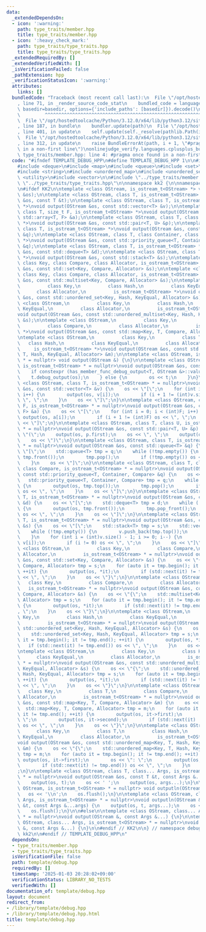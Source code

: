 ```yaml
---
data:
  _extendedDependsOn:
  - icon: ':warning:'
    path: type_traits/member.hpp
    title: type_traits/member.hpp
  - icon: ':heavy_check_mark:'
    path: type_traits/type_traits.hpp
    title: type_traits/type_traits.hpp
  _extendedRequiredBy: []
  _extendedVerifiedWith: []
  _isVerificationFailed: false
  _pathExtension: hpp
  _verificationStatusIcon: ':warning:'
  attributes:
    links: []
  bundledCode: "Traceback (most recent call last):\n  File \"/opt/hostedtoolcache/Python/3.12.0/x64/lib/python3.12/site-packages/onlinejudge_verify/documentation/build.py\"\
    , line 71, in _render_source_code_stat\n    bundled_code = language.bundle(stat.path,\
    \ basedir=basedir, options={'include_paths': [basedir]}).decode()\n          \
    \         ^^^^^^^^^^^^^^^^^^^^^^^^^^^^^^^^^^^^^^^^^^^^^^^^^^^^^^^^^^^^^^^^^^^^^^^^^^^^^^^^^\n\
    \  File \"/opt/hostedtoolcache/Python/3.12.0/x64/lib/python3.12/site-packages/onlinejudge_verify/languages/cplusplus.py\"\
    , line 187, in bundle\n    bundler.update(path)\n  File \"/opt/hostedtoolcache/Python/3.12.0/x64/lib/python3.12/site-packages/onlinejudge_verify/languages/cplusplus_bundle.py\"\
    , line 401, in update\n    self.update(self._resolve(pathlib.Path(included), included_from=path))\n\
    \  File \"/opt/hostedtoolcache/Python/3.12.0/x64/lib/python3.12/site-packages/onlinejudge_verify/languages/cplusplus_bundle.py\"\
    , line 312, in update\n    raise BundleErrorAt(path, i + 1, \"#pragma once found\
    \ in a non-first line\")\nonlinejudge_verify.languages.cplusplus_bundle.BundleErrorAt:\
    \ type_traits/member.hpp: line 4: #pragma once found in a non-first line\n"
  code: "#ifndef TEMPLATE_DEBUG_HPP\n#define TEMPLATE_DEBUG_HPP 1\n\n#include <array>\n\
    #include <deque>\n#include <map>\n#include <queue>\n#include <set>\n#include <stack>\n\
    #include <string>\n#include <unordered_map>\n#include <unordered_set>\n#include\
    \ <utility>\n#include <vector>\n\n#include \"../type_traits/member.hpp\"\n#include\
    \ \"../type_traits/type_traits.hpp\"\n\nnamespace kk2 {\n\nnamespace debug {\n\
    \n#ifdef KK2\n\ntemplate <class OStream, is_ostream_t<OStream> *> void output(OStream\
    \ &os);\n\ntemplate <class OStream, class T, is_ostream_t<OStream> *> void output(OStream\
    \ &os, const T &t);\n\ntemplate <class OStream, class T, is_ostream_t<OStream>\
    \ *>\nvoid output(OStream &os, const std::vector<T> &v);\n\ntemplate <class OStream,\
    \ class T, size_t F, is_ostream_t<OStream> *>\nvoid output(OStream &os, const\
    \ std::array<T, F> &a);\n\ntemplate <class OStream, class T, class U, is_ostream_t<OStream>\
    \ *>\nvoid output(OStream &os, const std::pair<T, U> &p);\n\ntemplate <class OStream,\
    \ class T, is_ostream_t<OStream> *>\nvoid output(OStream &os, const std::queue<T>\
    \ &q);\n\ntemplate <class OStream, class T, class Container, class Compare, is_ostream_t<OStream>\
    \ *>\nvoid output(OStream &os, const std::priority_queue<T, Container, Compare>\
    \ &q);\n\ntemplate <class OStream, class T, is_ostream_t<OStream> *>\nvoid output(OStream\
    \ &os, const std::deque<T> &d);\n\ntemplate <class OStream, class T, is_ostream_t<OStream>\
    \ *>\nvoid output(OStream &os, const std::stack<T> &s);\n\ntemplate <class OStream,\
    \ class Key, class Compare, class Allocator, is_ostream_t<OStream> *>\nvoid output(OStream\
    \ &os, const std::set<Key, Compare, Allocator> &s);\n\ntemplate <class OStream,\
    \ class Key, class Compare, class Allocator, is_ostream_t<OStream> *>\nvoid output(OStream\
    \ &os, const std::multiset<Key, Compare, Allocator> &s);\n\ntemplate <class OStream,\n\
    \          class Key,\n          class Hash,\n          class KeyEqual,\n    \
    \      class Allocator,\n          is_ostream_t<OStream> *>\nvoid output(OStream\
    \ &os, const std::unordered_set<Key, Hash, KeyEqual, Allocator> &s);\n\ntemplate\
    \ <class OStream,\n          class Key,\n          class Hash,\n          class\
    \ KeyEqual,\n          class Allocator,\n          is_ostream_t<OStream> *>\n\
    void output(OStream &os, const std::unordered_multiset<Key, Hash, KeyEqual, Allocator>\
    \ &s);\n\ntemplate <class OStream,\n          class Key,\n          class T,\n\
    \          class Compare,\n          class Allocator,\n          is_ostream_t<OStream>\
    \ *>\nvoid output(OStream &os, const std::map<Key, T, Compare, Allocator> &m);\n\
    \ntemplate <class OStream,\n          class Key,\n          class T,\n       \
    \   class Hash,\n          class KeyEqual,\n          class Allocator,\n     \
    \     is_ostream_t<OStream> *>\nvoid output(OStream &os, const std::unordered_map<Key,\
    \ T, Hash, KeyEqual, Allocator> &m);\n\ntemplate <class OStream, is_ostream_t<OStream>\
    \ * = nullptr> void output(OStream &) {\n}\n\ntemplate <class OStream, class T,\
    \ is_ostream_t<OStream> * = nullptr>\nvoid output(OStream &os, const T &t) {\n\
    \    if constexpr (has_member_func_debug_output<T, OStream &>::value) {\n    \
    \    t.debug_output(os);\n    } else {\n        os << t;\n    }\n}\n\ntemplate\
    \ <class OStream, class T, is_ostream_t<OStream> * = nullptr>\nvoid output(OStream\
    \ &os, const std::vector<T> &v) {\n    os << \"[\";\n    for (int i = 0; i < (int)v.size();\
    \ i++) {\n        output(os, v[i]);\n        if (i + 1 != (int)v.size()) os <<\
    \ \", \";\n    }\n    os << \"]\";\n}\n\ntemplate <class OStream, class T, size_t\
    \ F, is_ostream_t<OStream> * = nullptr>\nvoid output(OStream &os, const std::array<T,\
    \ F> &a) {\n    os << \"[\";\n    for (int i = 0; i < (int)F; i++) {\n       \
    \ output(os, a[i]);\n        if (i + 1 != (int)F) os << \", \";\n    }\n    os\
    \ << \"]\";\n}\n\ntemplate <class OStream, class T, class U, is_ostream_t<OStream>\
    \ * = nullptr>\nvoid output(OStream &os, const std::pair<T, U> &p) {\n    os <<\
    \ \"(\";\n    output(os, p.first);\n    os << \", \";\n    output(os, p.second);\n\
    \    os << \")\";\n}\n\ntemplate <class OStream, class T, is_ostream_t<OStream>\
    \ * = nullptr>\nvoid output(OStream &os, const std::queue<T> &q) {\n    os <<\
    \ \"[\";\n    std::queue<T> tmp = q;\n    while (!tmp.empty()) {\n        output(os,\
    \ tmp.front());\n        tmp.pop();\n        if (!tmp.empty()) os << \", \";\n\
    \    }\n    os << \"]\";\n}\n\ntemplate <class OStream, class T, class Container,\
    \ class Compare, is_ostream_t<OStream> * = nullptr>\nvoid output(OStream &os,\
    \ const std::priority_queue<T, Container, Compare> &q) {\n    os << \"[\";\n \
    \   std::priority_queue<T, Container, Compare> tmp = q;\n    while (!tmp.empty())\
    \ {\n        output(os, tmp.top());\n        tmp.pop();\n        if (!tmp.empty())\
    \ os << \", \";\n    }\n    os << \"]\";\n}\n\ntemplate <class OStream, class\
    \ T, is_ostream_t<OStream> * = nullptr>\nvoid output(OStream &os, const std::deque<T>\
    \ &d) {\n    os << \"[\";\n    std::deque<T> tmp = d;\n    while (!tmp.empty())\
    \ {\n        output(os, tmp.front());\n        tmp.pop_front();\n        if (!tmp.empty())\
    \ os << \", \";\n    }\n    os << \"]\";\n}\n\ntemplate <class OStream, class\
    \ T, is_ostream_t<OStream> * = nullptr>\nvoid output(OStream &os, const std::stack<T>\
    \ &s) {\n    os << \"[\";\n    std::stack<T> tmp = s;\n    std::vector<T> v;\n\
    \    while (!tmp.empty()) {\n        v.push_back(tmp.top());\n        tmp.pop();\n\
    \    }\n    for (int i = (int)v.size() - 1; i >= 0; i--) {\n        output(os,\
    \ v[i]);\n        if (i != 0) os << \", \";\n    }\n    os << \"]\";\n}\n\ntemplate\
    \ <class OStream,\n          class Key,\n          class Compare,\n          class\
    \ Allocator,\n          is_ostream_t<OStream> * = nullptr>\nvoid output(OStream\
    \ &os, const std::set<Key, Compare, Allocator> &s) {\n    os << \"{\";\n    std::set<Key,\
    \ Compare, Allocator> tmp = s;\n    for (auto it = tmp.begin(); it != tmp.end();\
    \ ++it) {\n        output(os, *it);\n        if (std::next(it) != tmp.end()) os\
    \ << \", \";\n    }\n    os << \"}\";\n}\n\ntemplate <class OStream,\n       \
    \   class Key,\n          class Compare,\n          class Allocator,\n       \
    \   is_ostream_t<OStream> * = nullptr>\nvoid output(OStream &os, const std::multiset<Key,\
    \ Compare, Allocator> &s) {\n    os << \"{\";\n    std::multiset<Key, Compare,\
    \ Allocator> tmp = s;\n    for (auto it = tmp.begin(); it != tmp.end(); ++it)\
    \ {\n        output(os, *it);\n        if (std::next(it) != tmp.end()) os << \"\
    , \";\n    }\n    os << \"}\";\n}\n\ntemplate <class OStream,\n          class\
    \ Key,\n          class Hash,\n          class KeyEqual,\n          class Allocator,\n\
    \          is_ostream_t<OStream> * = nullptr>\nvoid output(OStream &os, const\
    \ std::unordered_set<Key, Hash, KeyEqual, Allocator> &s) {\n    os << \"{\";\n\
    \    std::unordered_set<Key, Hash, KeyEqual, Allocator> tmp = s;\n    for (auto\
    \ it = tmp.begin(); it != tmp.end(); ++it) {\n        output(os, *it);\n     \
    \   if (std::next(it) != tmp.end()) os << \", \";\n    }\n    os << \"}\";\n}\n\
    \ntemplate <class OStream,\n          class Key,\n          class Hash,\n    \
    \      class KeyEqual,\n          class Allocator,\n          is_ostream_t<OStream>\
    \ * = nullptr>\nvoid output(OStream &os, const std::unordered_multiset<Key, Hash,\
    \ KeyEqual, Allocator> &s) {\n    os << \"{\";\n    std::unordered_multiset<Key,\
    \ Hash, KeyEqual, Allocator> tmp = s;\n    for (auto it = tmp.begin(); it != tmp.end();\
    \ ++it) {\n        output(os, *it);\n        if (std::next(it) != tmp.end()) os\
    \ << \", \";\n    }\n    os << \"}\";\n}\n\ntemplate <class OStream,\n       \
    \   class Key,\n          class T,\n          class Compare,\n          class\
    \ Allocator,\n          is_ostream_t<OStream> * = nullptr>\nvoid output(OStream\
    \ &os, const std::map<Key, T, Compare, Allocator> &m) {\n    os << \"{\";\n  \
    \  std::map<Key, T, Compare, Allocator> tmp = m;\n    for (auto it = tmp.begin();\
    \ it != tmp.end(); ++it) {\n        output(os, it->first);\n        os << \":\
    \ \";\n        output(os, it->second);\n        if (std::next(it) != tmp.end())\
    \ os << \", \";\n    }\n    os << \"}\";\n}\n\ntemplate <class OStream,\n    \
    \      class Key,\n          class T,\n          class Hash,\n          class\
    \ KeyEqual,\n          class Allocator,\n          is_ostream_t<OStream> * = nullptr>\n\
    void output(OStream &os, const std::unordered_map<Key, T, Hash, KeyEqual, Allocator>\
    \ &m) {\n    os << \"{\";\n    std::unordered_map<Key, T, Hash, KeyEqual, Allocator>\
    \ tmp = m;\n    for (auto it = tmp.begin(); it != tmp.end(); ++it) {\n       \
    \ output(os, it->first);\n        os << \": \";\n        output(os, it->second);\n\
    \        if (std::next(it) != tmp.end()) os << \", \";\n    }\n    os << \"}\"\
    ;\n}\n\ntemplate <class OStream, class T, class... Args, is_ostream_t<OStream>\
    \ * = nullptr>\nvoid output(OStream &os, const T &t, const Args &...args) {\n\
    \    output(os, t);\n    os << ' ';\n    output(os, args...);\n}\n\ntemplate <class\
    \ OStream, is_ostream_t<OStream> * = nullptr> void outputln(OStream &os) {\n \
    \   os << '\\n';\n    os.flush();\n}\n\ntemplate <class OStream, class T, class...\
    \ Args, is_ostream_t<OStream> * = nullptr>\nvoid outputln(OStream &os, const T\
    \ &t, const Args &...args) {\n    output(os, t, args...);\n    os << '\\n';\n\
    \    os.flush();\n}\n\n#else\n\ntemplate <class OStream, class... Args, is_ostream_t<OStream>\
    \ * = nullptr>\nvoid output(OStream &, const Args &...) {\n}\n\ntemplate <class\
    \ OStream, class... Args, is_ostream_t<OStream> * = nullptr>\nvoid outputln(OStream\
    \ &, const Args &...) {\n}\n\n#endif // KK2\n\n} // namespace debug\n\n} // namespace\
    \ kk2\n\n#endif // TEMPLATE_DEBUG_HPP\n"
  dependsOn:
  - type_traits/member.hpp
  - type_traits/type_traits.hpp
  isVerificationFile: false
  path: template/debug.hpp
  requiredBy: []
  timestamp: '2025-01-03 20:28:02+09:00'
  verificationStatus: LIBRARY_NO_TESTS
  verifiedWith: []
documentation_of: template/debug.hpp
layout: document
redirect_from:
- /library/template/debug.hpp
- /library/template/debug.hpp.html
title: template/debug.hpp
---
```

